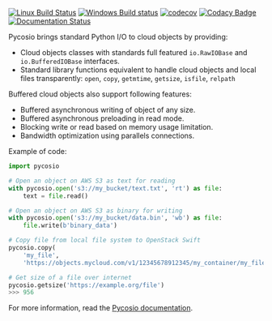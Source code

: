 [![Linux Build Status](https://travis-ci.org/Accelize/pycosio.svg?branch=master)](https://travis-ci.org/Accelize/pycosio)
[![Windows Build status](https://ci.appveyor.com/api/projects/status/g4n3jdk2a5sx0cp3?svg=true)](https://ci.appveyor.com/project/accelize-application/pycosio)
[![codecov](https://codecov.io/gh/Accelize/pycosio/branch/master/graph/badge.svg)](https://codecov.io/gh/Accelize/pycosio)
[![Codacy Badge](https://api.codacy.com/project/badge/Grade/0c9fc64f5fe94defac90140d769e1de3)](https://www.codacy.com/app/Accelize/pycosio?utm_source=github.com&amp;utm_medium=referral&amp;utm_content=Accelize/pycosio&amp;utm_campaign=Badge_Grade)
[![Documentation Status](https://readthedocs.org/projects/pycosio/badge/?version=latest)](https://pycosio.readthedocs.io/en/latest/?badge=latest)

Pycosio brings standard Python I/O to cloud objects by providing:

* Cloud objects classes with standards full featured ``io.RawIOBase`` and
  ``io.BufferedIOBase`` interfaces.
* Standard library functions equivalent to handle cloud objects and local files
  transparently:
  ``open``, ``copy``, ``getmtime``, ``getsize``, ``isfile``,
  ``relpath``

Buffered cloud objects also support following features:

* Buffered asynchronous writing of object of any size.
* Buffered asynchronous preloading in read mode.
* Blocking write or read based on memory usage limitation.
* Bandwidth optimization using parallels connections.

Example of code:

```python
import pycosio

# Open an object on AWS S3 as text for reading
with pycosio.open('s3://my_bucket/text.txt', 'rt') as file:
    text = file.read()

# Open an object on AWS S3 as binary for writing
with pycosio.open('s3://my_bucket/data.bin', 'wb') as file:
    file.write(b'binary_data')

# Copy file from local file system to OpenStack Swift
pycosio.copy(
    'my_file',
    'https://objects.mycloud.com/v1/12345678912345/my_container/my_file')

# Get size of a file over internet
pycosio.getsize('https://example.org/file')
>>> 956

```

For more information, read the [Pycosio documentation](https://pycosio.readthedocs.io).
